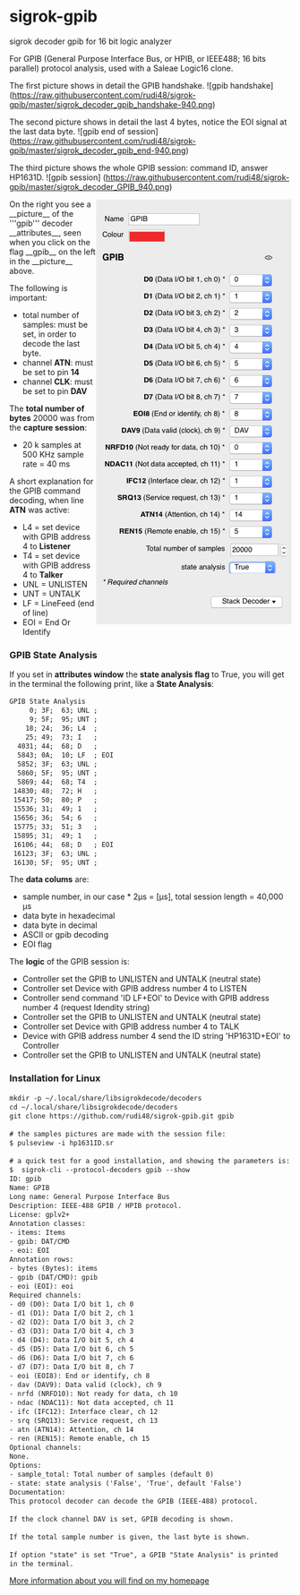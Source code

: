 # sigrok-gpib
sigrok decoder gpib for 16 bit logic analyzer

For GPIB (General Purpose Interface Bus, or HPIB, or IEEE488; 16 bits parallel) protocol analysis, used with a Saleae Logic16 clone.

The first picture shows in detail the GPIB handshake. 
![gpib handshake] (https://raw.githubusercontent.com/rudi48/sigrok-gpib/master/sigrok_decoder_gpib_handshake-940.png)

The second picture shows in detail the last 4 bytes, notice the EOI signal at the last data byte.
![gpib end of session] (https://raw.githubusercontent.com/rudi48/sigrok-gpib/master/sigrok_decoder_gpib_end-940.png)

The third picture shows the whole GPIB session: command ID, answer HP1631D. 
![gpib session] (https://raw.githubusercontent.com/rudi48/sigrok-gpib/master/sigrok_decoder_GPIB_940.png)

<img align="right" src="https://raw.githubusercontent.com/rudi48/sigrok-gpib/master/sigrok_decoder_GPIB_attributes-349.png">
On the right you see a __picture__ of the '''gpib''' decoder __attributes__, seen when you click on the flag __gpib__ on the left in the __picture__ above.

The following is important:
 * total number of samples: must be set, in order to decode the last byte.
 * channel __ATN__: must be set to pin __14__
 * channel __CLK__: must be set to pin __DAV__

The __total number of bytes__ 20000 was from the __capture session__:
 * 20 k samples at 500 KHz sample rate = 40 ms

A short explanation for the GPIB command decoding, when line __ATN__ was active:
 * L4 = set device with GPIB address 4 to __Listener__
 * T4 = set device with GPIB address 4 to __Talker__
 * UNL = UNLISTEN
 * UNT = UNTALK
 * LF = LineFeed (end of line)
 * EOI = End Or Identify
  

### GPIB State Analysis
If you set in __attributes window__ the __state analysis flag__ to True, you will get in the terminal the following print, like a 
__State Analysis__:
```
GPIB State Analysis
     0; 3F;  63; UNL ;
     9; 5F;  95; UNT ;
    18; 24;  36; L4  ;
    25; 49;  73; I   ;
  4031; 44;  68; D   ;
  5843; 0A;  10; LF  ; EOI
  5852; 3F;  63; UNL ;
  5860; 5F;  95; UNT ;
  5869; 44;  68; T4  ;
 14830; 48;  72; H   ;
 15417; 50;  80; P   ;
 15536; 31;  49; 1   ;
 15656; 36;  54; 6   ;
 15775; 33;  51; 3   ;
 15895; 31;  49; 1   ;
 16106; 44;  68; D   ; EOI
 16123; 3F;  63; UNL ;
 16130; 5F;  95; UNT ;
```
The __data colums__ are: 
 * sample number, in our case * 2µs = [µs], total session length = 40,000 µs
 * data byte in hexadecimal
 * data byte in decimal
 * ASCII or gpib decoding
 * EOI flag

The __logic__ of the GPIB session is:
 * Controller set the GPIB to UNLISTEN and UNTALK (neutral state)
 * Controller set Device with GPIB address number 4 to LISTEN
 * Controller send command 'ID LF+EOI' to Device with GPIB address number 4 (request Idendity string)
 * Controller set the GPIB to UNLISTEN and UNTALK (neutral state)
 * Controller set Device with GPIB address number 4 to TALK
 * Device with GPIB address number 4 send the ID string 'HP1631D+EOI' to Controller
 * Controller set the GPIB to UNLISTEN and UNTALK (neutral state)
  

### Installation for Linux
```
mkdir -p ~/.local/share/libsigrokdecode/decoders
cd ~/.local/share/libsigrokdecode/decoders
git clone https://github.com/rudi48/sigrok-gpib.git gpib

# the samples pictures are made with the session file:
$ pulseview -i hp1631ID.sr

# a quick test for a good installation, and showing the parameters is:
$  sigrok-cli --protocol-decoders gpib --show
ID: gpib
Name: GPIB
Long name: General Purpose Interface Bus
Description: IEEE-488 GPIB / HPIB protocol.
License: gplv2+
Annotation classes:
- items: Items
- gpib: DAT/CMD
- eoi: EOI
Annotation rows:
- bytes (Bytes): items
- gpib (DAT/CMD): gpib
- eoi (EOI): eoi
Required channels:
- d0 (D0): Data I/O bit 1, ch 0
- d1 (D1): Data I/O bit 2, ch 1
- d2 (D2): Data I/O bit 3, ch 2
- d3 (D3): Data I/O bit 4, ch 3
- d4 (D4): Data I/O bit 5, ch 4
- d5 (D5): Data I/O bit 6, ch 5
- d6 (D6): Data I/O bit 7, ch 6
- d7 (D7): Data I/O bit 8, ch 7
- eoi (EOI8): End or identify, ch 8
- dav (DAV9): Data valid (clock), ch 9
- nrfd (NRFD10): Not ready for data, ch 10
- ndac (NDAC11): Not data accepted, ch 11
- ifc (IFC12): Interface clear, ch 12
- srq (SRQ13): Service request, ch 13
- atn (ATN14): Attention, ch 14
- ren (REN15): Remote enable, ch 15
Optional channels:
None.
Options:
- sample_total: Total number of samples (default 0)
- state: state analysis ('False', 'True', default 'False')
Documentation:
This protocol decoder can decode the GPIB (IEEE-488) protocol.

If the clock channel DAV is set, GPIB decoding is shown.

If the total sample number is given, the last byte is shown.

If option "state" is set "True", a GPIB "State Analysis" is printed
in the terminal.
```

[More information about you will find on my homepage](http://www.rudiswiki.de/wiki9/SigrokDecoderGPIB)
